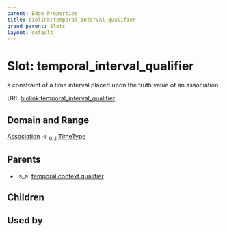 ```yaml
---
parent: Edge Properties
title: biolink:temporal_interval_qualifier
grand_parent: Slots
layout: default
---
```


# Slot: temporal_interval_qualifier


a constraint of a time interval placed upon the truth value of an association.

URI: [biolink:temporal_interval_qualifier](https://w3id.org/biolink/temporal_interval_qualifier)

## Domain and Range

[Association](Association.md) ->  <sub>0..1</sub> [TimeType](types/TimeType.md)

## Parents

 *  is_a: [temporal context qualifier](temporal_context_qualifier.md)

## Children


## Used by

